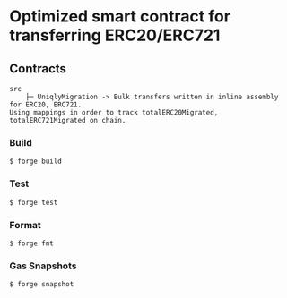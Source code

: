 # Optimized  smart contract for transferring ERC20/ERC721

## Contracts

```
src
    ├─ UniqlyMigration -> Bulk transfers written in inline assembly for ERC20, ERC721.
Using mappings in order to track totalERC20Migrated, totalERC721Migrated on chain.
 ```

### Build

```shell
$ forge build
```

### Test

```shell
$ forge test
```

### Format

```shell
$ forge fmt
```

### Gas Snapshots

```shell
$ forge snapshot
```

